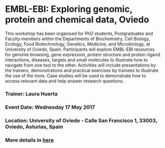 #  EMBL-EBI: Exploring genomic, protein and chemical data, Oviedo

This workshop has been organised for PhD students, Postgraduates and Faculty members within the Departments of Biochemistry, Cell Biology, Ecology, Food Biotechnology, Genetics, Medicine, and Microbiology, at University of Oviedo, Spain. 
Participants will explore EMBL-EBI resources for genome browsing, gene expression, protein structure and protein-ligand interactions, diseases, targets and small molecules to illustrate how to navigate from one tool to the other. Activities will include presentations by the trainers, demonstrations and practical exercises by trainees to illustrate the use of the tools. Case studies will be used to demonstrate how to access relevant data and help answer research questions.

### Trainer: Laura Huerta

### Event Date: Wednesday 17 May 2017

### Location: University of Oviedo - Calle San Francisco 1, 33003,  Oviedo,  Asturias, Spain

### More details in [here][1]


[1]: https://www.ebi.ac.uk/training/events/2017/embl-ebi-exploring-genomic-protein-and-chemical-data-oviedo
